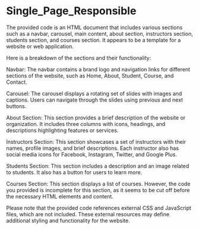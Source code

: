 # Single_Page_Responsible

The provided code is an HTML document that includes various sections such as a navbar, carousel, main content, about section, instructors section, students section, and courses section. It appears to be a template for a website or web application.

Here is a breakdown of the sections and their functionality:

Navbar: The navbar contains a brand logo and navigation links for different sections of the website, such as Home, About, Student, Course, and Contact.

Carousel: The carousel displays a rotating set of slides with images and captions. Users can navigate through the slides using previous and next buttons.

About Section: This section provides a brief description of the website or organization. It includes three columns with icons, headings, and descriptions highlighting features or services.

Instructors Section: This section showcases a set of instructors with their names, profile images, and brief descriptions. Each instructor also has social media icons for Facebook, Instagram, Twitter, and Google Plus.

Students Section: This section includes a description and an image related to students. It also has a button for users to learn more.

Courses Section: This section displays a list of courses. However, the code you provided is incomplete for this section, as it seems to be cut off before the necessary HTML elements and content.

Please note that the provided code references external CSS and JavaScript files, which are not included. These external resources may define additional styling and functionality for the website.






